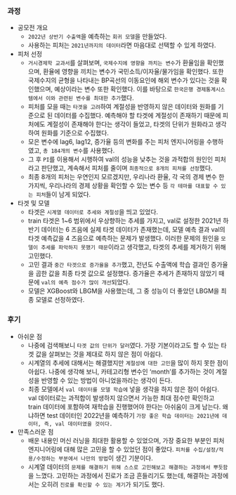 ### 과정

- 공모전 개요
    - `2022년 상반기 수출액`을 예측하는 `회귀 모델`을 만들었다.
    - 사용하는 피처는 `2021년까지의 데이터`라면 마음대로 선택할 수 있게 하였다.
- 피처 선정
    - `거시경제학 교과서`를 살펴보며, `국제수지에 영향을 까치는 변수`가 환율임을 확인했으며, 환율에 영향을 끼치는 변수가 국민소득/이자율/물가임을 확인했다. 또한 국제수지의 균형을 나타내는 BP곡선의 이동요인에 해외 변수가 있다는 것을 확인했으며, 예상이라는 변수 또한 확인했다. 이를 바탕으로 `한국은행 경제통계시스템에서 이와 관련된 변수를 최대한 추가`했다.
    - 피처를 모을 때는 `타겟을 고려`하여 계절성을 반영하지 않은 데이터와 원화를 기준으로 된 데이터를 수집했다. 예측해야 할 타겟에 계절성이 존재하기 때문에 피처에도 계절성이 존재해야 한다는 생각이 들었고, 타겟의 단위가 원화라고 생각하여 원화를 기준으로 수집했다.
    - 모은 변수에 lag6, lag12, 증가율 등의 변화를 주는 피처 엔지니어링을 수행하였고, `총 184개의 변수`를 사용했다.
    - 그 후 `PI`를 이용해서 시행하여 val의 성능을 낮추는 것을 과적합의 원인인 피처라고 판단했고, 계속해서 피처를 줄이며 `최종적으로 8개의 피처를 선정`했다.
    - 최종 8개의 피처는 우연인지 모르겠지만, 우리나라 환율, 각 국의 경제 변수 한가지씩, 우리나라의 경제 상황을 확인할 수 있는 변수 등 `각 테마를 대표할 수 있는 피처`들이 남게 되었다.
- 타겟 및 모델
    - 타겟은 `시계열 데이터로 추세와 계절성`을 띄고 있었다.
    - train 타겟은 1~6 범위에서 우상향하는 추세를 가지고, val로 설정한 2021년 하반기 데이터는 6 즈음에 실제 타겟 데이터가 존재했는데, 모델 예측 결과 val의 타겟 예측값을 4 즈음으로 예측하는 문제가 발생했다. 이러한 문제의 원인을 `모델이 추세를 파악하지 못했기 때문`이라고 생각했고, 타겟의 추세를 제거하기 위해 고민했다.
    - 고민 결과 `중간 타겟으로 증가율을 추가`했고, 전년도 수출액에 학습 결과인 증가율을 곱한 값을 최종 타겟 값으로 설정했다.  증가율은 추세가 존재하지 않았기 때문에 `val의 예측 점수가 많이 개선`되었다.
    - 모델은 XGBoost와 LBGM을 사용했는데, 그 중 성능이 더 좋았던 LBGM을 최종 모델로 선정하였다.

### 후기

- 아쉬운 점
    - 나중에 검색해보니 `타겟 값의 단위가 달러`였다. 가장 기본이라고도 할 수 있는 타겟 값을 살펴보는 것을 제대로 하지 않은 점이 아쉽다.
    - 시계열의 추세에 대해서는 해결했지만 `계절성에 대한 고민`을 많이 하지 못한 점이 아쉽다. 나중에 생각해 보니, 카테고리형 변수인 ‘month’를 추가하는 것이 계절성을 반영할 수 있는 방법이 아니었을까라는 생각이 든다.
    - 최종 모델에서 `val 데이터를 모델 학습에` 넣을 생각을 하지 않은 점이 아쉽다. val 데이터로는 과적합이 발생하지 않으면서 가능한 최대 점수만 확인하고 train 데이터에 포함하여 재학습을 진행했어야 한다는 아쉬움이 크게 남는다.  왜냐하면 test 데이터인 2022년을 예측하기 `가장 좋은 학습 데이터는 2021년에 데이터, 즉, val 데이터였을 것이다.`
- 만족스러운 점
    - 배운 내용인 머신 러닝을 최대한 활용할 수 있었으며, 가장 중요한 부분인 피처 엔지니어링에 대해 많은 고민을 할 수 있었던 점이 좋았다. `피처를 수집/설정/적용/수정하는 부분에서 나만의 방법`이 생긴 기분이다.
    - 시계열 데이터의 `문제를 해결하기 위해 스스로 고민해보고 해결하는 과정에서 뿌듯함`을 느꼈다. 고민하는 과정에서 진로가 조금 흔들리기도 했는데, 해결하는 과정에서는 오히려 `진로를 확신할 수 있는 계기`가 되기도 했다.
